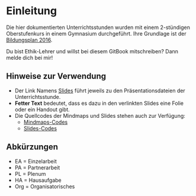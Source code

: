 # Einleitung
Die hier dokumentierten Unterrichtsstunden wurden mit einem 2-stündigen Oberstufenkurs in einem Gymnasium durchgeführt. Ihre Grundlage ist der [Bildungsplan 2016](http://www.bildungsplaene-bw.de/,Lde/Startseite/BP2016BW_ALLG/BP2016BW_ALLG_GYM_ETH).

Du bist Ethik-Lehrer und willst bei diesem GitBook mitschreiben? Dann melde dich bei mir!

## Hinweise zur Verwendung

* Der Link Namens [Slides](http://xcosx.de/mgb/ethik-slides.php) führt jeweils zu den Präsentationsdateien der Unterrichtsstunde.
* **Fetter Text** bedeutet, dass es dazu in den verlinkten Slides eine Folie oder ein Handout gibt.
* Die Quellcodes der Mindmaps und Slides stehen auch zur Verfügung:
  + [Mindmaps-Codes](https://github.com/DorKeinath/Mindmaps)
  + [Slides-Codes](https://www.gitbook.com/book/dorkeinath/prasentationen/details)


## Abkürzungen

* EA = Einzelarbeit
* PA = Partnerarbeit
* PL = Plenum
* HA = Hausaufgabe
* Org = Organisatorisches
